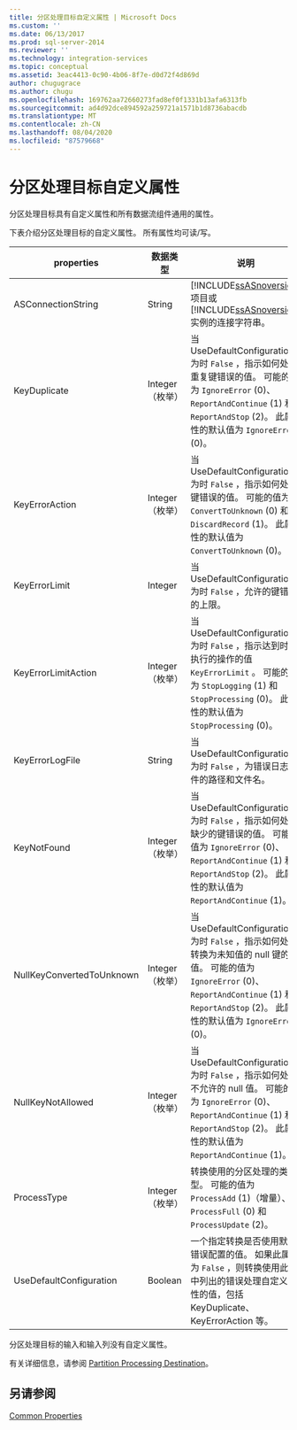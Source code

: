 ```yaml
---
title: 分区处理目标自定义属性 | Microsoft Docs
ms.custom: ''
ms.date: 06/13/2017
ms.prod: sql-server-2014
ms.reviewer: ''
ms.technology: integration-services
ms.topic: conceptual
ms.assetid: 3eac4413-0c90-4b06-8f7e-d0d72f4d869d
author: chugugrace
ms.author: chugu
ms.openlocfilehash: 169762aa72660273fad8ef0f1331b13afa6313fb
ms.sourcegitcommit: ad4d92dce894592a259721a1571b1d8736abacdb
ms.translationtype: MT
ms.contentlocale: zh-CN
ms.lasthandoff: 08/04/2020
ms.locfileid: "87579668"
---
```

# <a name="partition-processing-destination-custom-properties"></a>分区处理目标自定义属性
  分区处理目标具有自定义属性和所有数据流组件通用的属性。  
  
 下表介绍分区处理目标的自定义属性。 所有属性均可读/写。  
  
|properties|数据类型|说明|  
|--------------|---------------|-----------------|  
|ASConnectionString|String|[!INCLUDE[ssASnoversion](../../includes/ssasnoversion-md.md)] 项目或 [!INCLUDE[ssASnoversion](../../includes/ssasnoversion-md.md)]实例的连接字符串。|  
|KeyDuplicate|Integer（枚举）|当 UseDefaultConfiguration 为时 `False` ，指示如何处理重复键错误的值。 可能的值为 `IgnoreError` (0)、`ReportAndContinue` (1) 和 `ReportAndStop` (2)。 此属性的默认值为 `IgnoreError` (0)。|  
|KeyErrorAction|Integer（枚举）|当 UseDefaultConfiguration 为时 `False` ，指示如何处理键错误的值。 可能的值为 `ConvertToUnknown` (0) 和 `DiscardRecord` (1)。 此属性的默认值为 `ConvertToUnknown` (0)。|  
|KeyErrorLimit|Integer|当 UseDefaultConfiguration 为时 `False` ，允许的键错误的上限。|  
|KeyErrorLimitAction|Integer（枚举）|当 UseDefaultConfiguration 为时 `False` ，指示达到时要执行的操作的值 `KeyErrorLimit` 。 可能的值为 `StopLogging` (1) 和 `StopProcessing` (0)。 此属性的默认值为 `StopProcessing` (0)。|  
|KeyErrorLogFile|String|当 UseDefaultConfiguration 为时 `False` ，为错误日志文件的路径和文件名。|  
|KeyNotFound|Integer（枚举）|当 UseDefaultConfiguration 为时 `False` ，指示如何处理缺少的键错误的值。 可能的值为 `IgnoreError` (0)、`ReportAndContinue` (1) 和 `ReportAndStop` (2)。 此属性的默认值为 `ReportAndContinue` (1)。|  
|NullKeyConvertedToUnknown|Integer（枚举）|当 UseDefaultConfiguration 为时 `False` ，指示如何处理转换为未知值的 null 键的值。 可能的值为 `IgnoreError` (0)、`ReportAndContinue` (1) 和 `ReportAndStop` (2)。 此属性的默认值为 `IgnoreError` (0)。|  
|NullKeyNotAllowed|Integer（枚举）|当 UseDefaultConfiguration 为时 `False` ，指示如何处理不允许的 null 值。 可能的值为 `IgnoreError` (0)、`ReportAndContinue` (1) 和 `ReportAndStop` (2)。 此属性的默认值为 `ReportAndContinue` (1)。|  
|ProcessType|Integer（枚举）|转换使用的分区处理的类型。 可能的值为 `ProcessAdd` (1)（增量）、`ProcessFull` (0) 和 `ProcessUpdate` (2)。|  
|UseDefaultConfiguration|Boolean|一个指定转换是否使用默认错误配置的值。 如果此属性为 `False` ，则转换使用此表中列出的错误处理自定义属性的值，包括 KeyDuplicate、KeyErrorAction 等。|  
  
 分区处理目标的输入和输入列没有自定义属性。  
  
 有关详细信息，请参阅 [Partition Processing Destination](partition-processing-destination.md)。  
  
## <a name="see-also"></a>另请参阅  
 [Common Properties](../common-properties.md)  
  
  

